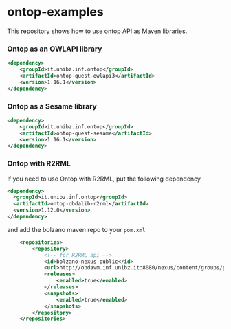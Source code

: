 ontop-examples
==============

This repository shows how to use ontop API as Maven libraries.

### Ontop as an OWLAPI library


```xml
<dependency>
	<groupId>it.unibz.inf.ontop</groupId>
	<artifactId>ontop-quest-owlapi3</artifactId>
	<version>1.16.1</version>
</dependency>
```
### Ontop as a Sesame library


```xml
<dependency>
	<groupId>it.unibz.inf.ontop</groupId>
	<artifactId>ontop-quest-sesame</artifactId>
	<version>1.16.1</version>
</dependency>
```

### Ontop with R2RML

If you need to use Ontop with R2RML, put the following dependency
```xml
<dependency>
  <groupId>it.unibz.inf.ontop</groupId>
  <artifactId>ontop-obdalib-r2rml</artifactId>
  <version>1.12.0</version>
</dependency>
```
and add the bolzano maven repo to your `pom.xml`
```xml
	<repositories>	
		<repository>
			<!-- for R2RML api -->
			<id>bolzano-nexus-public</id>
			<url>http://obdavm.inf.unibz.it:8080/nexus/content/groups/public/</url>
			<releases>
				<enabled>true</enabled>
			</releases>
			<snapshots>
				<enabled>true</enabled>
			</snapshots>
		</repository>
	</repositories>
```
